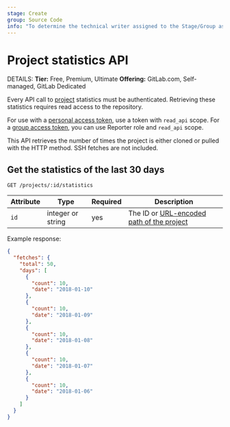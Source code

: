 ```yaml
---
stage: Create
group: Source Code
info: "To determine the technical writer assigned to the Stage/Group associated with this page, see https://handbook.gitlab.com/handbook/product/ux/technical-writing/#assignments"
---
```


# Project statistics API

DETAILS:
**Tier:** Free, Premium, Ultimate
**Offering:** GitLab.com, Self-managed, GitLab Dedicated

Every API call to [project](../user/project/index.md) statistics must be authenticated.
Retrieving these statistics requires read access to the repository.

For use with a [personal access token](../user/profile/personal_access_tokens.md),
use a token with `read_api` scope. For a [group access token](../user/group/settings/group_access_tokens.md),
you can use Reporter role and `read_api` scope.

This API retrieves the number of times the project is either cloned or pulled
with the HTTP method. SSH fetches are not included.

## Get the statistics of the last 30 days

```plaintext
GET /projects/:id/statistics
```

| Attribute  | Type   | Required | Description |
| ---------- | ------ | -------- | ----------- |
| `id`      | integer or string | yes      | The ID or [URL-encoded path of the project](rest/index.md#namespaced-path-encoding) |

Example response:

```json
{
  "fetches": {
    "total": 50,
    "days": [
      {
        "count": 10,
        "date": "2018-01-10"
      },
      {
        "count": 10,
        "date": "2018-01-09"
      },
      {
        "count": 10,
        "date": "2018-01-08"
      },
      {
        "count": 10,
        "date": "2018-01-07"
      },
      {
        "count": 10,
        "date": "2018-01-06"
      }
    ]
  }
}
```
